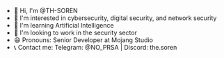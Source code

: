 - 👋 Hi, I'm @TH-SOREN
- 👀 I'm interested in cybersecurity, digital security, and network security
- 🌱 I'm learning Artificial Intelligence
- 💞️ I'm looking to work in the security sector
- 😄 Pronouns: Senior Developer at Mojang Studio
- 📞 Contact me: Telegram: @NO_PRSA | Discord: the.soren
